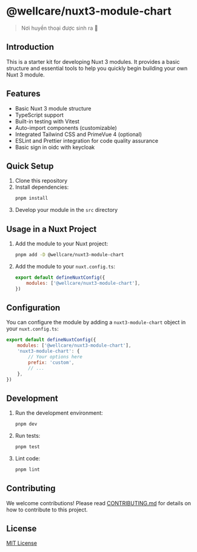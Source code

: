 # @wellcare/nuxt3-module-chart

> Nơi huyền thoại được sinh ra 🚀

## Introduction

This is a starter kit for developing Nuxt 3 modules. It provides a basic structure and essential tools to help you quickly begin building your own Nuxt 3 module.

## Features

-   Basic Nuxt 3 module structure
-   TypeScript support
-   Built-in testing with Vitest
-   Auto-import components (customizable)
-   Integrated Tailwind CSS and PrimeVue 4 (optional)
-   ESLint and Prettier integration for code quality assurance
-   Basic sign in oidc with keycloak

## Quick Setup

1. Clone this repository
2. Install dependencies:
    ```bash
    pnpm install
    ```
3. Develop your module in the `src` directory

## Usage in a Nuxt Project

1. Add the module to your Nuxt project:
    ```bash
    pnpm add -D @wellcare/nuxt3-module-chart
    ```
2. Add the module to your `nuxt.config.ts`:
    ```js
    export default defineNuxtConfig({
        modules: ['@wellcare/nuxt3-module-chart'],
    })
    ```

## Configuration

You can configure the module by adding a `nuxt3-module-chart` object in your `nuxt.config.ts`:

```js
export default defineNuxtConfig({
    modules: ['@wellcare/nuxt3-module-chart'],
    'nuxt3-module-chart': {
        // Your options here
        prefix: 'custom',
        // ...
    },
})
```

## Development

1. Run the development environment:
    ```bash
    pnpm dev
    ```
2. Run tests:
    ```bash
    pnpm test
    ```
3. Lint code:
    ```bash
    pnpm lint
    ```

## Contributing

We welcome contributions! Please read [CONTRIBUTING.md](CONTRIBUTING.md) for details on how to contribute to this project.

## License

[MIT License](LICENSE)
